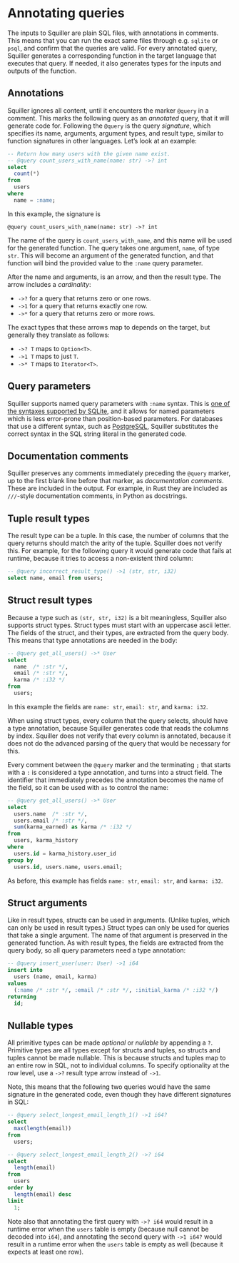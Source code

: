 # Annotating queries

The inputs to Squiller are plain <abbr>SQL</abbr> files, with annotations in
comments. This means that you can run the exact same files through e.g. `sqlite`
or `psql`, and confirm that the queries are valid. For every annotated query,
Squiller generates a corresponding function in the target language that
executes that query. If needed, it also generates types for the inputs and
outputs of the function.

## Annotations

Squiller ignores all content, until it encounters the marker `@query` in a
comment. This marks the following query as an _annotated_ query, that it will
generate code for. Following the `@query` is the query _signature_, which
specifies its name, arguments, argument types, and result type, similar to
function signatures in other languages. Let’s look at an example:

```sql
-- Return how many users with the given name exist.
-- @query count_users_with_name(name: str) ->? int
select
  count(*)
from
  users
where
  name = :name;
```

In this example, the signature is

```
@query count_users_with_name(name: str) ->? int
```

The name of the query is `count_users_with_name`, and this name will be used for
the generated function. The query takes one argument, `name`, of type `str`.
This will become an argument of the generated function, and that function will
bind the provided value to the `:name` query parameter.

After the name and arguments, is an arrow, and then the result type. The arrow
includes a _cardinality_:

 * `->?` for a query that returns zero or one rows.
 * `->1` for a query that returns exactly one row.
 * `->*` for a query that returns zero or more rows.

The exact types that these arrows map to depends on the target, but generally
they translate as follows:

 * `->? T` maps to `Option<T>`.
 * `->1 T` maps to just `T`.
 * `->* T` maps to `Iterator<T>`.

## Query parameters

Squiller supports named query parameters with `:name` syntax. This is
[one of the syntaxes supported by SQLite][sqlite], and it allows for named
parameters which is less error-prone than position-based parameters. For
databases that use a different syntax, such as [PostgreSQL][postgres],
Squiller substitutes the correct syntax in the <abbr>SQL</abbr> string
literal in the generated code.

[sqlite]:   https://www.sqlite.org/c3ref/bind_blob.html
[postgres]: https://www.postgresql.org/docs/current/sql-prepare.html

## Documentation comments

Squiller preserves any comments immediately preceding the `@query` marker,
up to the first blank line before that marker, as _documentation comments_.
These are included in the output. For example, in Rust they are included as
`///`-style documentation comments, in Python as docstrings.

## Tuple result types

The result type can be a tuple. In this case, the number of columns that the
query returns should match the arity of the tuple. Squiller does not verify
this. For example, for the following query it would generate code that fails at
runtime, because it tries to access a non-existent third column:

```sql
-- @query incorrect_result_type() ->1 (str, str, i32)
select name, email from users;
```

## Struct result types

Because a type such as `(str, str, i32)` is a bit meaningless, Squiller also
supports struct types. Struct types must start with an uppercase
<abbr>ascii</abbr> letter. The fields of the struct, and their types, are
extracted from the query body. This means that type annotations are needed in
the body:

```sql
-- @query get_all_users() ->* User
select
  name  /* :str */,
  email /* :str */,
  karma /* :i32 */
from
  users;
```

In this example the fields are `name: str`, `email: str`, and `karma: i32`.

When using struct types, every column that the query selects, should have a type
annotation, because Squiller generates code that reads the columns by index.
Squiller does not verify that every column is annotated, because it does not
do the advanced parsing of the query that would be necessary for this.

Every comment between the `@query` marker and the terminating `;` that starts
with a `:` is considered a type annotation, and turns into a struct field. The
identifier that immediately precedes the annotation becomes the name of the
field, so it can be used with `as` to control the name:

```sql
-- @query get_all_users() ->* User
select
  users.name  /* :str */,
  users.email /* :str */,
  sum(karma_earned) as karma /* :i32 */
from
  users, karma_history
where
  users.id = karma_history.user_id
group by
  users.id, users.name, users.email;
```

As before, this example has fields `name: str`, `email: str`, and `karma: i32`.

## Struct arguments

Like in result types, structs can be used in arguments. (Unlike tuples, which
can only be used in result types.) Struct types can only be used for
queries that take a single argument. The name of that argument is preserved in
the generated function. As with result types, the fields are extracted from the
query body, so all query parameters need a type annotation:

```sql
-- @query insert_user(user: User) ->1 i64
insert into
  users (name, email, karma)
values
  (:name /* :str */, :email /* :str */, :initial_karma /* :i32 */)
returning
  id;
```

## Nullable types

All primitive types can be made _optional_ or _nullable_ by appending a `?`.
Primitive types are all types except for structs and tuples, so structs and
tuples cannot be made nullable. This is because structs and tuples map to an
entire row in <abbr>SQL</abbr>, not to individual columns. To specify
optionality at the row level, use a `->?` result type arrow instead of `->1`.

Note, this means that the following two queries would have the same signature
in the generated code, even though they have different signatures in
<abbr>SQL</abbr>:

```sql
-- @query select_longest_email_length_1() ->1 i64?
select
  max(length(email))
from
  users;

-- @query select_longest_email_length_2() ->? i64
select
  length(email)
from
  users
order by
  length(email) desc
limit
  1;
```

Note also that annotating the first query with `->? i64` would result in a
runtime error when the `users` table is empty (because null cannot be decoded
into `i64`), and annotating the second query with `->1 i64?` would result in a
runtime error when the `users` table is empty as well (because it expects at
least one row).
